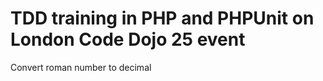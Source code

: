 TDD training in PHP and PHPUnit on London Code Dojo 25 event
============
Convert roman number to decimal
